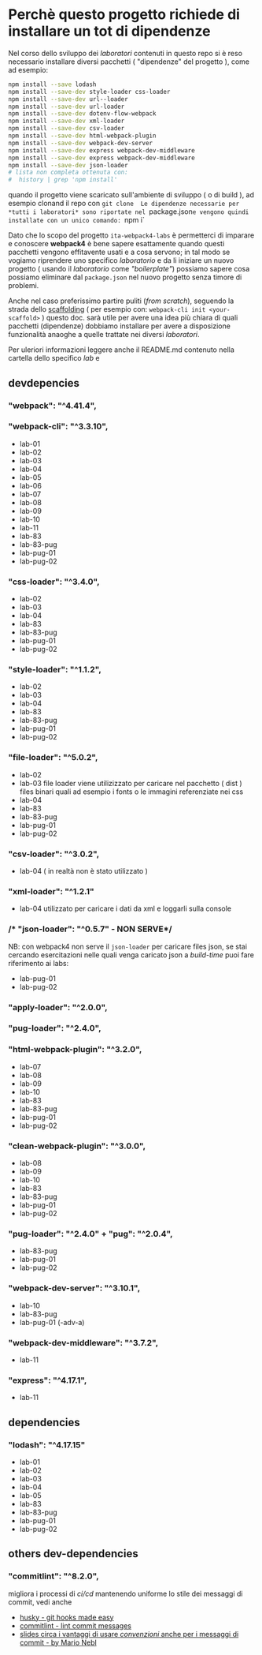# Perchè questo progetto richiede di installare un tot di dipendenze

Nel corso dello sviluppo dei *laboratori* contenuti in questo repo 
si è reso necessario installare diversi pacchetti ( "dipendenze" del progetto ), come ad esempio:
``` bash 
npm install --save lodash
npm install --save-dev style-loader css-loader
npm install --save-dev url--loader
npm install --save-dev url-loader
npm install --save-dev dotenv-flow-webpack 
npm install --save-dev xml-loader
npm install --save-dev csv-loader
npm install --save-dev html-webpack-plugin
npm install --save-dev webpack-dev-server
npm install --save-dev express webpack-dev-middleware
npm install --save-dev express webpack-dev-middleware
npm install --save-dev json-loader
# lista non completa ottenuta con: 
#  history | grep 'npm install'
```
quando il progetto viene scaricato sull'ambiente di sviluppo ( o di build ), 
ad esempio clonand il repo con `git clone 
Le dipendenze necessarie per *tutti i laboratori* sono riportate nel `package.json` e vengono quindi installate con un unico comando:  `npm i`

Dato che lo scopo del progetto `ita-webpack4-labs` è permetterci di imparare e conoscere **webpack4** è bene sapere esattamente quando questi pacchetti vengono effitavente usati e a cosa servono; in tal modo se vogiamo riprendere uno specifico *laboratorio* e da li iniziare un nuovo progetto ( usando il *laboratorio* come *"boilerplate"*) possiamo sapere cosa possiamo eliminare dal `package.json` nel nuovo progetto senza timore di problemi.

Anche nel caso preferissimo partire puliti (*from scratch*), seguendo la strada dello [scaffolding](https://webpack.js.org/guides/scaffolding/) ( per esempio con: `webpack-cli init <your-scaffold>` ) questo doc. sarà utile per avere una idea più chiara di quali pacchetti (dipendenze) dobbiamo installare per avere a disposizione funzionalità anaoghe a quelle trattate nei diversi *laboratori*.

Per uleriori informazioni leggere anche il README.md contenuto nella cartella dello specifico *lab* e 

## devdepencies 
<!-- WEBPACK  -->
###    "webpack": "^4.41.4",
###    "webpack-cli": "^3.3.10",
- lab-01
- lab-02
- lab-03
- lab-04
- lab-05
- lab-06
- lab-07
- lab-08
- lab-09
- lab-10
- lab-11
- lab-83
- lab-83-pug 
- lab-pug-01
- lab-pug-02

<!-- LOADERS -->

###     "css-loader": "^3.4.0",
- lab-02
- lab-03
- lab-04
- lab-83
- lab-83-pug 
- lab-pug-01
- lab-pug-02

###     "style-loader": "^1.1.2",
- lab-02
- lab-03
- lab-04
- lab-83
- lab-83-pug 
- lab-pug-01
- lab-pug-02

###     "file-loader": "^5.0.2",
- lab-02
- lab-03
file loader viene utilizizzato per caricare nel pacchetto ( dist ) files binari quali ad esempio i fonts o le immagini referenziate nei css
- lab-04
- lab-83
- lab-83-pug 
- lab-pug-01
- lab-pug-02

###    "csv-loader": "^3.0.2",
- lab-04 ( in realtà non è stato utilizzato )
###    "xml-loader": "^1.2.1"
- lab-04 
utilizzato per caricare i dati da xml e loggarli sulla console

###  /*  "json-loader": "^0.5.7" - NON SERVE*/
NB: con webpack4 non serve il `json-loader` per caricare files json, 
se stai cercando esercitazioni nelle quali venga caricato json a *build-time* puoi fare riferimento ai labs:
- lab-pug-01
- lab-pug-02 

###    "apply-loader": "^2.0.0",
###    "pug-loader": "^2.4.0",

<!-- PLUGINS -->

### "html-webpack-plugin": "^3.2.0",
- lab-07
- lab-08
- lab-09
- lab-10
- lab-83
- lab-83-pug 
- lab-pug-01
- lab-pug-02

### "clean-webpack-plugin": "^3.0.0",
- lab-08
- lab-09
- lab-10
- lab-83
- lab-83-pug 
- lab-pug-01
- lab-pug-02

<!-- PUG / JADE -->
### "pug-loader": "^2.4.0" + "pug": "^2.0.4",
- lab-83-pug 
- lab-pug-01
- lab-pug-02

<!-- DEVTOOLS -->
### "webpack-dev-server": "^3.10.1",
- lab-10
- lab-83-pug 
- lab-pug-01 (-adv-a)

### "webpack-dev-middleware": "^3.7.2",
- lab-11

### "express": "^4.17.1",
- lab-11

<!-- ----[ APPLICATION DEPENDECIES ] ------- -->
## dependencies
###    "lodash": "^4.17.15" 
- lab-01
- lab-02
- lab-03
- lab-04
- lab-05
- lab-83
- lab-83-pug 
- lab-pug-01
- lab-pug-02

## others dev-dependencies
###    "commitlint": "^8.2.0",
migliora i processi di *ci/cd* mantenendo uniforme lo stile dei messaggi di commit, vedi anche 
- [husky - git hooks made easy ](https://github.com/typicode/husky) 
- [commitlint -  lint commit messages ](https://github.com/conventional-changelog/commitlint) 
- [slides circa i vantaggi di usare *convenzioni* anche per i messaggi di commit - by Mario Nebl](https://slides.com/marionebl/the-perks-of-committing-with-conventions#/10)